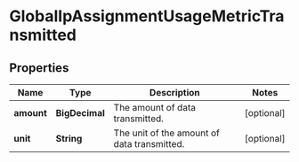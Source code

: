 

# GlobalIpAssignmentUsageMetricTransmitted


## Properties

| Name | Type | Description | Notes |
|------------ | ------------- | ------------- | -------------|
|**amount** | **BigDecimal** | The amount of data transmitted. |  [optional] |
|**unit** | **String** | The unit of the amount of data transmitted. |  [optional] |



